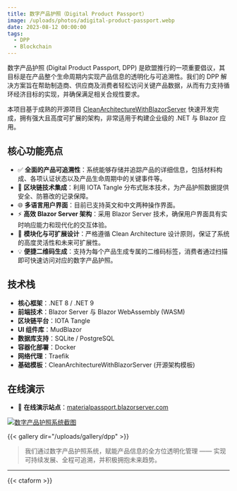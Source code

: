 ```yaml
---
title: 数字产品护照（Digital Product Passport）
image: /uploads/photos/adigital-product-passport.webp
date: 2023-08-12 00:00:00
tags:
  - DPP
  - Blockchain
---
```


数字产品护照 (Digital Product Passport, DPP) 是欧盟推行的一项重要倡议，其目标是在产品整个生命周期内实现产品信息的透明化与可追溯性。我们的 DPP 解决方案旨在帮助制造商、供应商及消费者轻松访问关键产品数据，从而有力支持循环经济目标的实现，并确保满足相关合规性要求。

本项目基于成熟的开源项目 [CleanArchitectureWithBlazorServer](https://github.com/neozhu/CleanArchitectureWithBlazorServer) 快速开发完成，拥有强大且高度可扩展的架构，非常适用于构建企业级的 .NET 与 Blazor 应用。

## 核心功能亮点

- ✅ **全面的产品可追溯性**：系统能够存储并追踪产品的详细信息，包括材料构成、各项认证状态以及产品生命周期中的关键事件等。
- 🔐 **区块链技术集成**：利用 IOTA Tangle 分布式账本技术，为产品护照数据提供安全、防篡改的记录保障。
- 🌐 **多语言用户界面**：目前已支持英文和中文两种操作界面。
- ⚡ **高效 Blazor Server 架构**：采用 Blazor Server 技术，确保用户界面具有实时响应能力和现代化的交互体验。
- 🧩 **模块化与可扩展设计**：严格遵循 Clean Architecture 设计原则，保证了系统的高度灵活性和未来可扩展性。
- 💡 **便捷二维码生成**：支持为每个产品生成专属的二维码标签，消费者通过扫描即可快速访问对应的数字产品护照。

## 技术栈

- **核心框架**：.NET 8 / .NET 9
- **前端技术**：Blazor Server 与 Blazor WebAssembly (WASM)
- **区块链平台**：IOTA Tangle
- **UI 组件库**：MudBlazor
- **数据库支持**：SQLite / PostgreSQL
- **容器化部署**：Docker
- **网络代理**：Traefik
- **基础模板**：CleanArchitectureWithBlazorServer (开源架构模板)

## 在线演示

- 🔗 **在线演示站点**：[materialpassport.blazorserver.com](https://materialpassport.blazorserver.com/)

[![数字产品护照系统截图](/uploads/photos/dpp/01.png)](/uploads/photos/dpp/01.png)

{{< gallery dir="/uploads/gallery/dpp" >}}

> 我们通过数字产品护照系统，赋能产品信息的全方位透明化管理 —— 实现可持续发展、全程可追溯，并积极拥抱未来趋势。

---

{{< ctaform >}}
